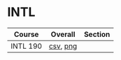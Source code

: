 # INTL

| Course | Overall | Section |
| ------ | ------- | ------- |
| INTL 190 | [csv](https://github.com/UCSD-Historical-Enrollment-Data/2024Summer2/blob/main/overall/INTL%20190.csv), [png](https://raw.githubusercontent.com/UCSD-Historical-Enrollment-Data/2024Summer2/main/plot_overall/INTL%20190.png) |  |
